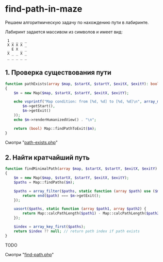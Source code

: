 # find-path-in-maze
Решаем алгоритмическую задачу по нахождению пути в лабиринте.

Лабиринт задается массивом из символов и имеет вид:

```
 1 _ _ _ _
 X X X X _
 _ E X _ _
 X _ _ X _
 _ _ _ _ _
```


## 1. Проверка существования пути


```php
function pathExists(array $map, $startX, $startY, $exitX, $exitY): bool
{
    $m = new Map($map, $startX, $startY, $exitX, $exitY);

    echo vsprintf("Map condition: from [%d, %d] to [%d, %d]\n", array_merge(
        $m->getStart(),
        $m->getExit()
    ));
    echo $m->renderHumanizedView() . "\n";

    return (bool) Map::findPathToExit($m);
}
```
Смотри "[path-exists.php](path-exists.php)"


## 2. Найти кратчайший путь

```php
function findMinimalPath(array $map, $startX, $startY, $exitX, $exitY): ?int
{
    $m = new Map($map, $startX, $startY, $exitX, $exitY);
    $paths = Map::findPaths($m);

    $paths = array_filter($paths, static function (array $path) use ($m) {
        return end($path) === $m->getExit();
    });

    uasort($paths, static function (array $path1, array $path2) {
        return Map::calcPathLength($path1) - Map::calcPathLength($path2);
    });

    $index = array_key_first($paths);
    return $index ?? null; // return path index if path exists
}
```

TODO

Смотри "[find-path.php](find-path.php)"
